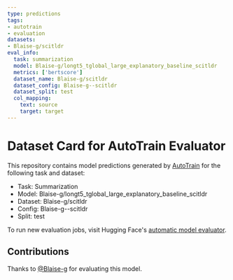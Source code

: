 ```yaml
---
type: predictions
tags:
- autotrain
- evaluation
datasets:
- Blaise-g/scitldr
eval_info:
  task: summarization
  model: Blaise-g/longt5_tglobal_large_explanatory_baseline_scitldr
  metrics: ['bertscore']
  dataset_name: Blaise-g/scitldr
  dataset_config: Blaise-g--scitldr
  dataset_split: test
  col_mapping:
    text: source
    target: target
---
```

# Dataset Card for AutoTrain Evaluator

This repository contains model predictions generated by [AutoTrain](https://huggingface.co/autotrain) for the following task and dataset:

* Task: Summarization
* Model: Blaise-g/longt5_tglobal_large_explanatory_baseline_scitldr
* Dataset: Blaise-g/scitldr
* Config: Blaise-g--scitldr
* Split: test

To run new evaluation jobs, visit Hugging Face's [automatic model evaluator](https://huggingface.co/spaces/autoevaluate/model-evaluator).

## Contributions

Thanks to [@Blaise-g](https://huggingface.co/Blaise-g) for evaluating this model.